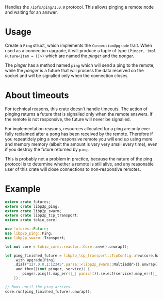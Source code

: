 Handles the `/ipfs/ping/1.0.0` protocol. This allows pinging a remote node and waiting for an
answer.

# Usage

Create a `Ping` struct, which implements the `ConnectionUpgrade` trait. When used as a
connection upgrade, it will produce a tuple of type `(Pinger, impl Future<Item = ()>)` which
are named the *pinger* and the *ponger*.

The *pinger* has a method named `ping` which will send a ping to the remote, while the *ponger*
is a future that will process the data received on the socket and will be signalled only when
the connection closes.

# About timeouts

For technical reasons, this crate doesn't handle timeouts. The action of pinging returns a
future that is signalled only when the remote answers. If the remote is not responsive, the
future will never be signalled.

For implementation reasons, resources allocated for a ping are only ever fully reclaimed after
a pong has been received by the remote. Therefore if you repeatidely ping a non-responsive
remote you will end up using more and memory memory (albeit the amount is very very small every
time), even if you destroy the future returned by `ping`.

This is probably not a problem in practice, because the nature of the ping protocol is to
determine whether a remote is still alive, and any reasonable user of this crate will close
connections to non-responsive remotes.

# Example

```rust
extern crate futures;
extern crate libp2p_ping;
extern crate libp2p_swarm;
extern crate libp2p_tcp_transport;
extern crate tokio_core;

use futures::Future;
use libp2p_ping::Ping;
use libp2p_swarm::Transport;

let mut core = tokio_core::reactor::Core::new().unwrap();

let ping_finished_future = libp2p_tcp_transport::TcpConfig::new(core.handle())
    .with_upgrade(Ping)
    .dial("127.0.0.1:12345".parse::<libp2p_swarm::Multiaddr>().unwrap()).unwrap_or_else(|_| panic!())
    .and_then(|(mut pinger, service)| {
        pinger.ping().map_err(|_| panic!()).select(service).map_err(|_| panic!())
    });

// Runs until the ping arrives.
core.run(ping_finished_future).unwrap();
```

